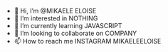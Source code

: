 - 👋 Hi, I’m @MIKAELE ELOISE 
- 👀 I’m interested in NOTHING
- 🌱 I’m currently learning  JAVASCRIPT
- 💞️ I’m looking to collaborate on COMPANY
- 📫 How to reach me INSTAGRAM MIKAELEELOISE

<!---
cleopatra28/cleopatra28 is a ✨ special ✨ repository because its `README.md` (this file) appears on your GitHub profile.
You can click the Preview link to take a look at your changes.
--->

